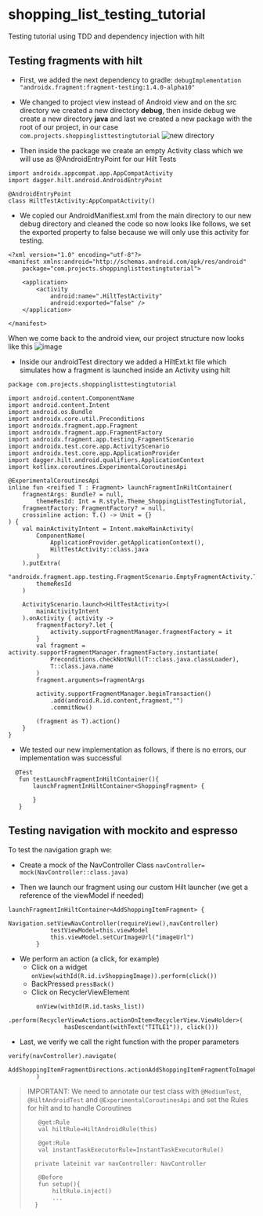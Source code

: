 # shopping_list_testing_tutorial
Testing tutorial using TDD and dependency injection with hilt
## Testing fragments with hilt
- First, we added the next dependency to gradle:
`debugImplementation "androidx.fragment:fragment-testing:1.4.0-alpha10"`

- We changed to project view instead of Android view and on the src directory we created a new directory **debug**, then inside debug we create a new directory **java** and last we created a new package with the root of our project, in our case `com.projects.shoppinglisttestingtutorial`
![new directory](https://user-images.githubusercontent.com/37948478/136692226-51e908b4-4550-4b39-99b0-4cd9f85609ec.png)

- Then inside the package we create an empty Activity class which we will use as @AndroidEntryPoint for our Hilt Tests
```
import androidx.appcompat.app.AppCompatActivity
import dagger.hilt.android.AndroidEntryPoint

@AndroidEntryPoint
class HiltTestActivity:AppCompatActivity()
```

- We copied our AndroidManifiest.xml from the main directory to our new debug directory and cleaned the code so now looks like follows, we set the exported property to false because we will only use this activity for testing.
```
<?xml version="1.0" encoding="utf-8"?>
<manifest xmlns:android="http://schemas.android.com/apk/res/android"
    package="com.projects.shoppinglisttestingtutorial">

    <application>
        <activity
            android:name=".HiltTestActivity"
            android:exported="false" />
    </application>

</manifest>
```

When we come back to the android view, our project structure now looks like this
![image](https://user-images.githubusercontent.com/37948478/136692462-1bc5f541-5bd7-40c3-a46f-e4faa46f9930.png)

- Inside our androidTest directory we added a HiltExt.kt file which simulates how a fragment is launched inside an Activity using hilt
```
package com.projects.shoppinglisttestingtutorial

import android.content.ComponentName
import android.content.Intent
import android.os.Bundle
import androidx.core.util.Preconditions
import androidx.fragment.app.Fragment
import androidx.fragment.app.FragmentFactory
import androidx.fragment.app.testing.FragmentScenario
import androidx.test.core.app.ActivityScenario
import androidx.test.core.app.ApplicationProvider
import dagger.hilt.android.qualifiers.ApplicationContext
import kotlinx.coroutines.ExperimentalCoroutinesApi

@ExperimentalCoroutinesApi
inline fun <reified T : Fragment> launchFragmentInHiltContainer(
    fragmentArgs: Bundle? = null,
        themeResId: Int = R.style.Theme_ShoppingListTestingTutorial,
    fragmentFactory: FragmentFactory? = null,
    crossinline action: T.() -> Unit = {}
) {
    val mainActivityIntent = Intent.makeMainActivity(
        ComponentName(
            ApplicationProvider.getApplicationContext(),
            HiltTestActivity::class.java
        )
    ).putExtra(
        "androidx.fragment.app.testing.FragmentScenario.EmptyFragmentActivity.THEME_EXTRAS_BUNDLE_KEY",
        themeResId
    )

    ActivityScenario.launch<HiltTestActivity>(
        mainActivityIntent
    ).onActivity { activity ->
        fragmentFactory?.let {
            activity.supportFragmentManager.fragmentFactory = it
        }
        val fragment = activity.supportFragmentManager.fragmentFactory.instantiate(
            Preconditions.checkNotNull(T::class.java.classLoader),
            T::class.java.name
        )
        fragment.arguments=fragmentArgs

        activity.supportFragmentManager.beginTransaction()
            .add(android.R.id.content,fragment,"")
            .commitNow()

        (fragment as T).action()
    }
}
```

- We tested our new implementation as follows, if there is no errors, our implementation was successful

 ```
   @Test
    fun testLaunchFragmentInHiltContainer(){
        launchFragmentInHiltContainer<ShoppingFragment> {

        }
    }
```


## Testing navigation with mockito and espresso
To test the navigation graph we:
- Create a mock of the NavController Class
`navController= mock(NavController::class.java)`

- Then we launch our fragment using our custom Hilt launcher (we get a reference of the viewModel if needed)
```
launchFragmentInHiltContainer<AddShoppingItemFragment> {
            Navigation.setViewNavController(requireView(),navController)
            testViewModel=this.viewModel
            this.viewModel.setCurImageUrl("imageUrl")
        }
```
- We perform an action (a click, for example)
  -  Click on a widget
`onView(withId(R.id.ivShoppingImage)).perform(click())`
  - BackPressed
`pressBack()`
  - Click on RecyclerViewElement
```
        onView(withId(R.id.tasks_list))
            .perform(RecyclerViewActions.actionOnItem<RecyclerView.ViewHolder>(
                hasDescendant(withText("TITLE1")), click()))
```
- Last, we verify we call the right function with the proper parameters
```
verify(navController).navigate(
            AddShoppingItemFragmentDirections.actionAddShoppingItemFragmentToImagePickFragment()
        )
```

> IMPORTANT: We need to annotate our test class with `@MediumTest`, `@HiltAndroidTest` and `@ExperimentalCoroutinesApi` and  set the Rules for hilt and to handle Coroutines 
> ```
>    @get:Rule
>    val hiltRule=HiltAndroidRule(this)
>
>    @get:Rule
>    val instantTaskExecutorRule=InstantTaskExecutorRule()
>
>   private lateinit var navController: NavController
>
>    @Before
>    fun setup(){
>        hiltRule.inject()
>        ...
>   }
>```

